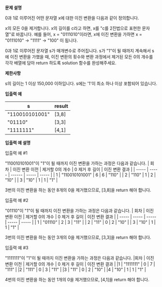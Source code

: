 **문제 설명**

0과 1로 이루어진 어떤 문자열 x에 대한 이진 변환을 다음과 같이 정의합니다.

x의 모든 0을 제거합니다.
x의 길이를 c라고 하면, x를 "c를 2진법으로 표현한 문자열"로 바꿉니다.
예를 들어, x = "0111010"이라면, x에 이진 변환을 가하면 x = "0111010" -> "1111" -> "100" 이 됩니다.

0과 1로 이루어진 문자열 s가 매개변수로 주어집니다. s가 "1"이 될 때까지 계속해서 s에 이진 변환을 가했을 때, 이진 변환의 횟수와 변환 과정에서 제거된 모든 0의 개수를 각각 배열에 담아 return 하도록 solution 함수를 완성해주세요.

**제한사항**

s의 길이는 1 이상 150,000 이하입니다.
s에는 '1'이 최소 하나 이상 포함되어 있습니다.

**입출력 예**

| s |	result  |
| ----- | ----- |
| "110010101001"  |	[3,8] |
| "01110" |	[3,3] |
| "1111111" |	[4,1] |

**입출력 예 설명**

입출력 예 #1

"110010101001"이 "1"이 될 때까지 이진 변환을 가하는 과정은 다음과 같습니다.
| 회차  |	이진 변환 이전  |	제거할 0의 개수 |	0 제거 후 길이 |	이진 변환 결과  |
| ----- | ----- | ------  | ----- | ----- |
| 1	| "110010101001"  |	6 |	6 |	"110" |
| 2 | "110" |	1 |	2 |	"10"  |
| 3	| "10"  |	1 |	1 |	"1" |

3번의 이진 변환을 하는 동안 8개의 0을 제거했으므로, [3,8]을 return 해야 합니다.

입출력 예 #2

"01110"이 "1"이 될 때까지 이진 변환을 가하는 과정은 다음과 같습니다.
| 회차  |	이진 변환 이전  |	제거할 0의 개수 |	0 제거 후 길이 |	이진 변환 결과  |
| ----- | ----- | ----- | ----- | ----- |
| 1	| "01110" |	2 |	3 |	"11"  |
| 2 |	"11"  |	0 |	2 |	"10"  |
| 3 |	"10"  |	1 |	1 | "1" |

3번의 이진 변환을 하는 동안 3개의 0을 제거했으므로, [3,3]을 return 해야 합니다.

입출력 예 #3

"1111111"이 "1"이 될 때까지 이진 변환을 가하는 과정은 다음과 같습니다.
|회차	| 이진 변환 이전	| 제거할 0의 개수	| 0 제거 후 길이	| 이진 변환 결과  |
|1  |	"1111111" |	0 |	7 |	"111" |
|2  |	"111" |	0 |	3 |	"11"  |
|3  |	"11"  |	0 |	2 |	"10"  |
|4  |	"10"  |	1 |	1 |	"1" |

4번의 이진 변환을 하는 동안 1개의 0을 제거했으므로, [4,1]을 return 해야 합니다.
